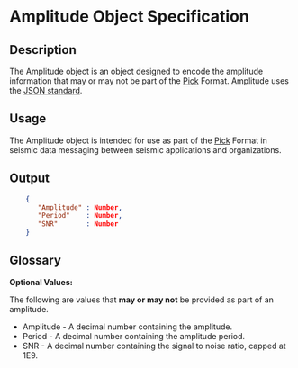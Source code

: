 # Amplitude Object Specification

## Description

The Amplitude object is an object designed to encode the amplitude information
that may or may not be part of the [Pick](Pick.md) Format.  Amplitude uses the
[JSON standard](http://www.json.org).

## Usage

The Amplitude object is intended for use as part of the [Pick](Pick.md) Format
in seismic data messaging between seismic applications and organizations.

## Output

```json
    {
       "Amplitude" : Number,
       "Period"    : Number,
       "SNR"       : Number
    }
```

## Glossary

**Optional Values:**

The following are values that **may or may not** be provided as part of an
amplitude.

* Amplitude - A decimal number containing the amplitude.
* Period - A decimal number containing the amplitude period.
* SNR - A decimal number containing the signal to noise ratio, capped at 1E9.
